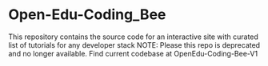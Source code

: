 # Open-Edu-Coding_Bee
This repository contains the source code for an interactive site with curated list of tutorials for any developer stack
NOTE: Please this repo is deprecated and no longer available. Find current codebase at OpenEdu-Coding-Bee-V1
